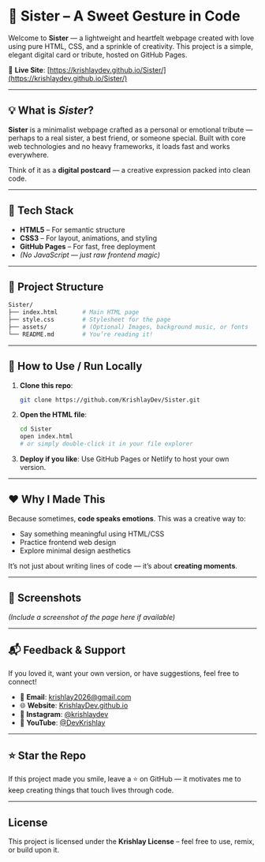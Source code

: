 
# 🌸 Sister – A Sweet Gesture in Code

Welcome to **Sister** — a lightweight and heartfelt webpage created with love using pure HTML, CSS, and a sprinkle of creativity. This project is a simple, elegant digital card or tribute, hosted on GitHub Pages.

📍 **Live Site**: [https://krishlaydev.github.io/Sister/](https://krishlaydev.github.io/Sister/)

---

## 💡 What is *Sister*?

**Sister** is a minimalist webpage crafted as a personal or emotional tribute — perhaps to a real sister, a best friend, or someone special. Built with core web technologies and no heavy frameworks, it loads fast and works everywhere.

Think of it as a **digital postcard** — a creative expression packed into clean code.

---

## 🔧 Tech Stack

* **HTML5** – For semantic structure
* **CSS3** – For layout, animations, and styling
* **GitHub Pages** – For fast, free deployment
* *(No JavaScript — just raw frontend magic)*

---

## 📁 Project Structure

```bash
Sister/
├── index.html       # Main HTML page
├── style.css        # Stylesheet for the page
├── assets/          # (Optional) Images, background music, or fonts
└── README.md        # You’re reading it!
```

---

## 🚀 How to Use / Run Locally

1. **Clone this repo**:

   ```bash
   git clone https://github.com/KrishlayDev/Sister.git
   ```

2. **Open the HTML file**:

   ```bash
   cd Sister
   open index.html
   # or simply double-click it in your file explorer
   ```

3. **Deploy if you like**:
   Use GitHub Pages or Netlify to host your own version.

---

## ❤️ Why I Made This

Because sometimes, **code speaks emotions**. This was a creative way to:

* Say something meaningful using HTML/CSS
* Practice frontend web design
* Explore minimal design aesthetics

It’s not just about writing lines of code — it’s about **creating moments**.

---

## 📸 Screenshots

*(Include a screenshot of the page here if available)*

---

## 📬 Feedback & Support

If you loved it, want your own version, or have suggestions, feel free to connect!

* 💌 **Email**: [krishlay2026@gmail.com](mailto:krishlay2026@gmail.com)
* 🌐 **Website**: [KrishlayDev.github.io](https://krishlaydev.github.io)
* 💬 **Instagram**: [@krishlaydev](https://instagram.com/krishlaydev)
* 🧠 **YouTube**: [@DevKrishlay](https://youtube.com/@DevKrishlay)

---

## ⭐ Star the Repo

If this project made you smile, leave a ⭐ on GitHub — it motivates me to keep creating things that touch lives through code.

---

## License

This project is licensed under the **Krishlay License** – feel free to use, remix, or build upon it.
